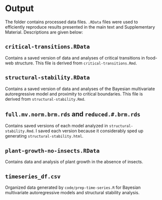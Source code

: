 # Output

The folder contains processed data files. `.RData` files were used to efficiently reproduce results presented in the main text and Supplementary Material. Descriptions are given below:

## `critical-transitions.RData`

Contains a saved version of data and analyses of critical transitions in food-web structure. This file is derived from `critical-transitions.Rmd`.

## `structural-stability.RData`

Contains a saved version of data and analyses of the Bayesian multivariate autoregressive model and proximity to critical boundaries. This file is derived from `structural-stability.Rmd`.

## `full.mv.norm.brm.rds` and `reduced.#.brm.rds`

Contains saved versions of each model analyzed in `structural-stability.Rmd`. I saved each version because it considerably sped up generating `structural-stability.html`.

## `plant-growth-no-insects.RData`

Contains data and analysis of plant growth in the absence of insects.

## `timeseries_df.csv`

Organized data generated by `code/prep-time-series.R` for Bayesian multivariate autoregressive models and structural stability analysis.
